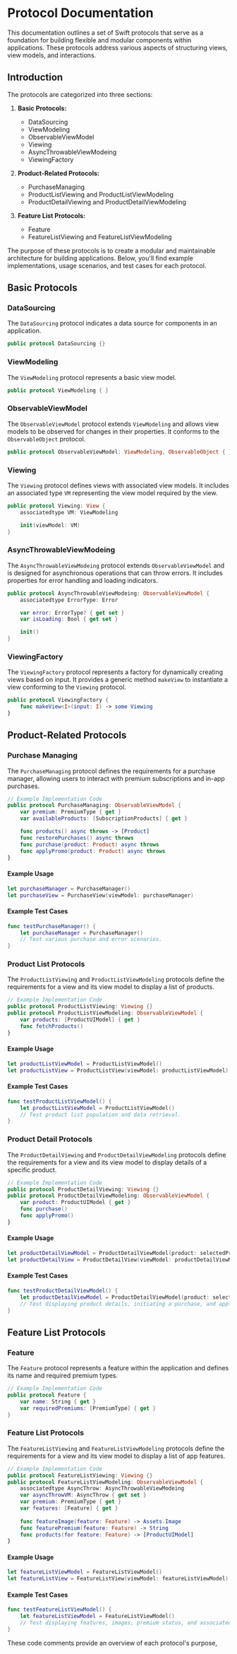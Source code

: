 # Protocol Documentation

This documentation outlines a set of Swift protocols that serve as a foundation for building flexible and modular components within applications. These protocols address various aspects of structuring views, view models, and interactions.

## Introduction

The protocols are categorized into three sections:

1. **Basic Protocols:**
    - DataSourcing
    - ViewModeling
    - ObservableViewModel
    - Viewing
    - AsyncThrowableViewModeing
    - ViewingFactory

2. **Product-Related Protocols:**
    - PurchaseManaging
    - ProductListViewing and ProductListViewModeling
    - ProductDetailViewing and ProductDetailViewModeling

3. **Feature List Protocols:**
    - Feature
    - FeatureListViewing and FeatureListViewModeling

The purpose of these protocols is to create a modular and maintainable architecture for building applications. Below, you'll find example implementations, usage scenarios, and test cases for each protocol.

## Basic Protocols

### DataSourcing

The `DataSourcing` protocol indicates a data source for components in an application.

```swift
public protocol DataSourcing {}
```

### ViewModeling

The `ViewModeling` protocol represents a basic view model.

```swift
public protocol ViewModeling { }
```

### ObservableViewModel

The `ObservableViewModel` protocol extends `ViewModeling` and allows view models to be observed for changes in their properties. It conforms to the `ObservableObject` protocol.

```swift
public protocol ObservableViewModel: ViewModeling, ObservableObject { }
```

### Viewing

The `Viewing` protocol defines views with associated view models. It includes an associated type `VM` representing the view model required by the view.

```swift
public protocol Viewing: View {
    associatedtype VM: ViewModeling

    init(viewModel: VM)
}
```

### AsyncThrowableViewModeing

The `AsyncThrowableViewModeing` protocol extends `ObservableViewModel` and is designed for asynchronous operations that can throw errors. It includes properties for error handling and loading indicators.

```swift
public protocol AsyncThrowableViewModeing: ObservableViewModel {
    associatedtype ErrorType: Error

    var error: ErrorType? { get set }
    var isLoading: Bool { get set }

    init()
}
```

### ViewingFactory

The `ViewingFactory` protocol represents a factory for dynamically creating views based on input. It provides a generic method `makeView` to instantiate a view conforming to the `Viewing` protocol.

```swift
public protocol ViewingFactory {
    func makeView<I>(input: I) -> some Viewing
}
```

## Product-Related Protocols

### Purchase Managing

The `PurchaseManaging` protocol defines the requirements for a purchase manager, allowing users to interact with premium subscriptions and in-app purchases.

```swift
// Example Implementation Code
public protocol PurchaseManaging: ObservableViewModel {
    var premium: PremiumType { get }
    var availableProducts: [SubscriptionProducts] { get }

    func products() async throws -> [Product]
    func restorePurchases() async throws
    func purchase(product: Product) async throws
    func applyPromo(product: Product) async throws
}
```

#### Example Usage

```swift
let purchaseManager = PurchaseManager()
let purchaseView = PurchaseView(viewModel: purchaseManager)
```

#### Example Test Cases

```swift
func testPurchaseManager() {
    let purchaseManager = PurchaseManager()
    // Test various purchase and error scenarios.
}
```

### Product List Protocols

The `ProductListViewing` and `ProductListViewModeling` protocols define the requirements for a view and its view model to display a list of products.

```swift
// Example Implementation Code
public protocol ProductListViewing: Viewing {}
public protocol ProductListViewModeling: ObservableViewModel {
    var products: [ProductUIModel] { get }
    func fetchProducts()
}
```

#### Example Usage

```swift
let productListViewModel = ProductListViewModel()
let productListView = ProductListView(viewModel: productListViewModel)
```

#### Example Test Cases

```swift
func testProductListViewModel() {
    let productListViewModel = ProductListViewModel()
    // Test product list population and data retrieval.
}
```

### Product Detail Protocols

The `ProductDetailViewing` and `ProductDetailViewModeling` protocols define the requirements for a view and its view model to display details of a specific product.

```swift
// Example Implementation Code
public protocol ProductDetailViewing: Viewing {}
public protocol ProductDetailViewModeling: ObservableViewModel {
    var product: ProductUIModel { get }
    func purchase()
    func applyPromo()
}
```

#### Example Usage

```swift
let productDetailViewModel = ProductDetailViewModel(product: selectedProduct)
let productDetailView = ProductDetailView(viewModel: productDetailViewModel)
```

#### Example Test Cases

```swift
func testProductDetailViewModel() {
    let productDetailViewModel = ProductDetailViewModel(product: selectedProduct)
    // Test displaying product details, initiating a purchase, and applying a promo code.
}
```

## Feature List Protocols

### Feature

The `Feature` protocol represents a feature within the application and defines its name and required premium types.

```swift
// Example Implementation Code
public protocol Feature {
    var name: String { get }
    var requiredPremiums: [PremiumType] { get }
}
```

### Feature List Protocols

The `FeatureListViewing` and `FeatureListViewModeling` protocols define the requirements for a view and its view model to display a list of app features.

```swift
// Example Implementation Code
public protocol FeatureListViewing: Viewing {}
public protocol FeatureListViewModeling: ObservableViewModel {
    associatedtype AsyncThrow: AsyncThrowableViewModeing
    var asyncThrowVM: AsyncThrow { get set }
    var premium: PremiumType { get }
    var features: [Feature] { get }
    
    func featureImage(feature: Feature) -> Assets.Image
    func featurePremium(feature: Feature) -> String
    func products(for feature: Feature) -> [ProductUIModel]
}
```

#### Example Usage

```swift
let featureListViewModel = FeatureListViewModel()
let featureListView = FeatureListView(viewModel: featureListViewModel)
```

#### Example Test Cases

```swift
func testFeatureListViewModel() {
    let featureListViewModel = FeatureListViewModel()
    // Test displaying features, images, premium status, and associated products.
}
```

These code comments provide an overview of each protocol's purpose,
